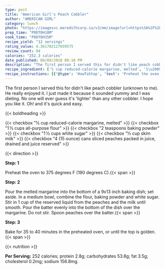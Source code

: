 ```yaml
---
type: post
title: "American Girl's Peach Cobbler"
author: "AMERICAN GIRL"
category: lunch
photo: "https://imagesvc.meredithcorp.io/v3/mm/image?url=https%3A%2F%2Fimages.media-allrecipes.com%2Fuserphotos%2F242400.jpg"
prep_time: "P0DT0H10M"
cook_time: "P0DT0H35M"
recipe_yield: "12 servings"
rating_value: 4.361702127659575
review_count: 94
calories: "252.3 calories"
date_published: 08/09/2018 08:16 PM
description: "The first person I served this for didn't like peach cobbler (unknown to me). He really enjoyed it. I just made it because it sounded yummy and I was dieting. No one will ever guess it's 'lighter' than any other cobbler. I hope you like it. Oh! and it's quick and easy."
recipe_ingredient: ['½ cup reduced-calorie margarine, melted', '1\u2009½ cups all-purpose flour', '2 teaspoons baking powder', '1\u2009½ cups white sugar', '½ cup skim milk', '4 (15 ounce) cans sliced peaches packed in juice, drained and juice reserved']
recipe_instructions: [{'@type': 'HowToStep', 'text': 'Preheat the oven to 375 degrees F (190 degrees C).\n'}, {'@type': 'HowToStep', 'text': 'Pour the melted margarine into the bottom of a 9x13 inch baking dish; set aside. In a medium bowl, combine the flour, baking powder and white sugar. Stir in 1 cup of the reserved liquid from the peaches and the milk until smooth. Pour the batter evenly into the bottom of the dish over the margarine. Do not stir. Spoon peaches over the batter.\n'}, {'@type': 'HowToStep', 'text': 'Bake for 35 to 40 minutes in the preheated oven, or until the top is golden.\n'}]
---
```


The first person I served this for didn't like peach cobbler (unknown to me). He really enjoyed it. I just made it because it sounded yummy and I was dieting. No one will ever guess it's 'lighter' than any other cobbler. I hope you like it. Oh! and it's quick and easy. 

{{< boldheading >}}

{{< checkbox "½ cup reduced-calorie margarine, melted" >}}
{{< checkbox "1 ½ cups all-purpose flour" >}}
{{< checkbox "2 teaspoons baking powder" >}}
{{< checkbox "1 ½ cups white sugar" >}}
{{< checkbox "½ cup skim milk" >}}
{{< checkbox "4 (15 ounce) cans sliced peaches packed in juice, drained and juice reserved" >}}


{{< direction >}}

**Step: 1**

Preheat the oven to 375 degrees F (190 degrees C).{{< span >}}

**Step: 2**

Pour the melted margarine into the bottom of a 9x13 inch baking dish; set aside. In a medium bowl, combine the flour, baking powder and white sugar. Stir in 1 cup of the reserved liquid from the peaches and the milk until smooth. Pour the batter evenly into the bottom of the dish over the margarine. Do not stir. Spoon peaches over the batter.{{< span >}}

**Step: 3**

Bake for 35 to 40 minutes in the preheated oven, or until the top is golden.{{< span >}}

{{< nutrition >}}

**Per Serving:** 252 calories; protein 2.8g; carbohydrates 53.8g; fat 3.5g; cholesterol 0.2mg; sodium 156.8mg.